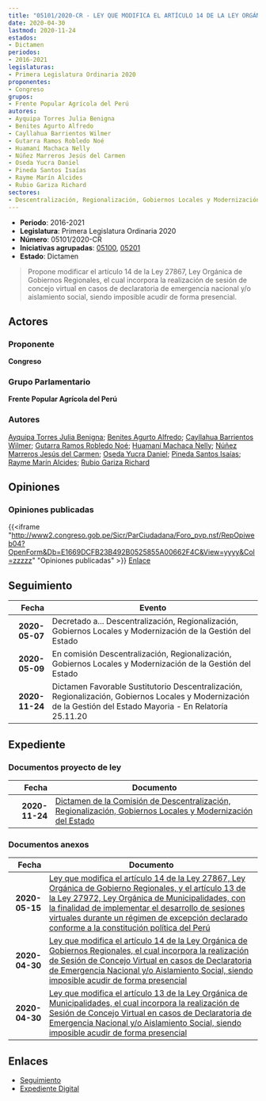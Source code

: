 ```yaml
---
title: "05101/2020-CR - LEY QUE MODIFICA EL ARTÍCULO 14 DE LA LEY ORGÁNICA DE GOBIERNOS REGIONALES EL CUAL INCORPORA LA REALIZACIÓN DE SESIÓN DE CONCEJO VIRTUAL EN CASOS DE DECLARATORIA DE EMERGENCIA NACIONAL Y/O AISLAMIENTO SOCIAL, SIENDO IMPOSIBLE ACUDIR DE FORMA PRESENCIAL"
date: 2020-04-30
lastmod: 2020-11-24
estados:
- Dictamen
periodos:
- 2016-2021
legislaturas:
- Primera Legislatura Ordinaria 2020
proponentes:
- Congreso
grupos:
- Frente Popular Agrícola del Perú
autores:
- Ayquipa Torres Julia Benigna
- Benites Agurto Alfredo
- Cayllahua Barrientos Wilmer
- Gutarra Ramos Robledo Noé
- Huamaní Machaca Nelly
- Núñez Marreros Jesús del Carmen
- Oseda Yucra Daniel
- Pineda Santos Isaías
- Rayme Marín Alcides
- Rubio Gariza Richard
sectores:
- Descentralización, Regionalización, Gobiernos Locales y Modernización de la Gestión del Estado
---
```

- **Periodo**: 2016-2021
- **Legislatura**: Primera Legislatura Ordinaria 2020
- **Número**: 05101/2020-CR
- **Iniciativas agrupadas**: [05100](../../05100/05100), [05201](../../05200/05201)
- **Estado**: Dictamen

> Propone modificar el artículo 14 de la Ley 27867, Ley Orgánica de Gobiernos Regionales, el cual incorpora la realización de sesión de concejo virtual en casos de declaratoria de emergencia nacional y/o aislamiento social, siendo imposible acudir de forma presencial.


## Actores

### Proponente

**Congreso**

### Grupo Parlamentario

**Frente Popular Agrícola del Perú**

### Autores

[Ayquipa Torres Julia Benigna](mailto:mailto:jayquipa@congreso.gob.pe); [Benites Agurto Alfredo](mailto:mailto:abenites@congreso.gob.pe); [Cayllahua Barrientos Wilmer](mailto:mailto:wcayllahua@congreso.gob.pe); [Gutarra Ramos Robledo Noé](mailto:mailto:rgutarra@congreso.gob.pe); [Huamaní Machaca Nelly](mailto:mailto:nhuamani@congreso.gob.pe); [Núñez Marreros Jesús del Carmen](mailto:mailto:jnunez@congreso.gob.pe); [Oseda Yucra Daniel](mailto:mailto:doseday@congreso.gob.pe); [Pineda Santos Isaías](mailto:mailto:ipineda@congreso.gob.pe); [Rayme Marín Alcides](mailto:mailto:arayme@congreso.gob.pe); [Rubio Gariza Richard](mailto:mailto:rrubio@congreso.gob.pe)

## Opiniones

### Opiniones publicadas

{{<iframe "http://www2.congreso.gob.pe/Sicr/ParCiudadana/Foro_pvp.nsf/RepOpiweb04?OpenForm&Db=E1669DCFB23B492B0525855A00662F4C&View=yyyy&Col=zzzzz" "Opiniones publicadas" >}}
[Enlace](http://www2.congreso.gob.pe/Sicr/ParCiudadana/Foro_pvp.nsf/RepOpiweb04?OpenForm&Db=E1669DCFB23B492B0525855A00662F4C&View=yyyy&Col=zzzzz)


## Seguimiento

| Fecha | Evento |
|------:|--------|
| **2020-05-07** | Decretado a... Descentralización, Regionalización, Gobiernos Locales y Modernización de la Gestión del Estado |
| **2020-05-09** | En comisión Descentralización, Regionalización, Gobiernos Locales y Modernización de la Gestión del Estado |
| **2020-11-24** | Dictamen Favorable Sustitutorio Descentralización, Regionalización, Gobiernos Locales y Modernización de la Gestión del Estado Mayoria - En Relatoría 25.11.20 |

## Expediente

### Documentos proyecto de ley

| Fecha | Documento |
|------:|-----------|
| **2020-11-24** | [Dictamen de la Comisión de Descentralización, Regionalización, Gobiernos Locales y Modernización del Estado](http://www.leyes.congreso.gob.pe/Documentos/2016_2021/Dictamenes/Proyectos_de_Ley/05100DC08MAY20201124.pdf) |

### Documentos anexos

| Fecha | Documento |
|------:|-----------|
| **2020-05-15** | [Ley que modifica el artículo 14 de la Ley 27867, Ley Orgánica de Gobierno Regionales, y el artículo 13 de la Ley 27972, Ley Orgánica de Municipalidades, con la finalidad de implementar el desarrollo de sesiones virtuales durante un régimen de excepción declarado conforme a la constitución política del Perú](http://www.leyes.congreso.gob.pe/Documentos/2016_2021/Proyectos_de_Ley_y_de_Resoluciones_Legislativas/PL05201-20200515.pdf) |
| **2020-04-30** | [Ley que modifica el artículo 14 de la Ley Orgánica de Gobiernos Regionales, el cual incorpora la realización de Sesión de Concejo Virtual en casos de Declaratoria de Emergencia Nacional y/o Aislamiento Social, siendo imposible acudir de forma presencial](http://www.leyes.congreso.gob.pe/Documentos/2016_2021/Proyectos_de_Ley_y_de_Resoluciones_Legislativas/PL05101_20200430.pdf) |
| **2020-04-30** | [Ley que modifica el artículo 13 de la Ley Orgánica de Municipalidades, el cual incorpora la realización de Sesión de Concejo Virtual en casos de Declaratoria de Emergencia Nacional y/o Aislamiento Social, siendo imposible acudir de forma presencial](http://www.leyes.congreso.gob.pe/Documentos/2016_2021/Proyectos_de_Ley_y_de_Resoluciones_Legislativas/PL05100_20200430.pdf) |

## Enlaces

- [Seguimiento](http://www2.congreso.gob.pe/Sicr/TraDocEstProc/CLProLey2016.nsf/f7fff46988ca05b1052578e100829cc7/980513b7723dedac0525855a006ed95e?OpenDocument)
- [Expediente Digital](http://www2.congreso.gob.pe/Sicr/TraDocEstProc/Expvirt_2011.nsf/visbusqptramdoc1621/05101?opendocument)

